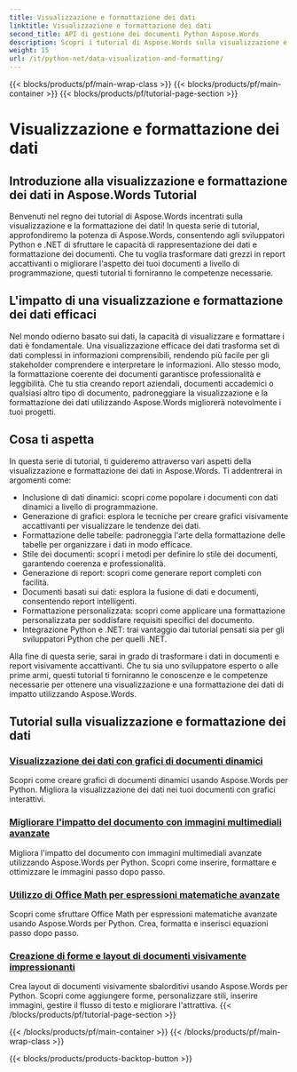 ```yaml
---
title: Visualizzazione e formattazione dei dati
linktitle: Visualizzazione e formattazione dei dati
second_title: API di gestione dei documenti Python Aspose.Words
description: Scopri i tutorial di Aspose.Words sulla visualizzazione e la formattazione dei dati in Python e .NET. Impara a presentare i dati in modo efficace, a creare report straordinari e a formattare i documenti in modo programmatico.
weight: 15
url: /it/python-net/data-visualization-and-formatting/
---
```


{{< blocks/products/pf/main-wrap-class >}}
{{< blocks/products/pf/main-container >}}
{{< blocks/products/pf/tutorial-page-section >}}

# Visualizzazione e formattazione dei dati


## Introduzione alla visualizzazione e formattazione dei dati in Aspose.Words Tutorial

Benvenuti nel regno dei tutorial di Aspose.Words incentrati sulla visualizzazione e la formattazione dei dati! In questa serie di tutorial, approfondiremo la potenza di Aspose.Words, consentendo agli sviluppatori Python e .NET di sfruttare le capacità di rappresentazione dei dati e formattazione dei documenti. Che tu voglia trasformare dati grezzi in report accattivanti o migliorare l'aspetto dei tuoi documenti a livello di programmazione, questi tutorial ti forniranno le competenze necessarie.

## L'impatto di una visualizzazione e formattazione dei dati efficaci

Nel mondo odierno basato sui dati, la capacità di visualizzare e formattare i dati è fondamentale. Una visualizzazione efficace dei dati trasforma set di dati complessi in informazioni comprensibili, rendendo più facile per gli stakeholder comprendere e interpretare le informazioni. Allo stesso modo, la formattazione coerente dei documenti garantisce professionalità e leggibilità. Che tu stia creando report aziendali, documenti accademici o qualsiasi altro tipo di documento, padroneggiare la visualizzazione e la formattazione dei dati utilizzando Aspose.Words migliorerà notevolmente i tuoi progetti.

## Cosa ti aspetta

In questa serie di tutorial, ti guideremo attraverso vari aspetti della visualizzazione e formattazione dei dati in Aspose.Words. Ti addentrerai in argomenti come:

- Inclusione di dati dinamici: scopri come popolare i documenti con dati dinamici a livello di programmazione.
- Generazione di grafici: esplora le tecniche per creare grafici visivamente accattivanti per visualizzare le tendenze dei dati.
- Formattazione delle tabelle: padroneggia l'arte della formattazione delle tabelle per organizzare i dati in modo efficace.
- Stile dei documenti: scopri i metodi per definire lo stile dei documenti, garantendo coerenza e professionalità.
- Generazione di report: scopri come generare report completi con facilità.
- Documenti basati sui dati: esplora la fusione di dati e documenti, consentendo report intelligenti.
- Formattazione personalizzata: scopri come applicare una formattazione personalizzata per soddisfare requisiti specifici del documento.
- Integrazione Python e .NET: trai vantaggio dai tutorial pensati sia per gli sviluppatori Python che per quelli .NET.

Alla fine di questa serie, sarai in grado di trasformare i dati in documenti e report visivamente accattivanti. Che tu sia uno sviluppatore esperto o alle prime armi, questi tutorial ti forniranno le conoscenze e le competenze necessarie per ottenere una visualizzazione e una formattazione dei dati di impatto utilizzando Aspose.Words.

## Tutorial sulla visualizzazione e formattazione dei dati
### [Visualizzazione dei dati con grafici di documenti dinamici](./visualize-data-document-charts/)
Scopri come creare grafici di documenti dinamici usando Aspose.Words per Python. Migliora la visualizzazione dei dati nei tuoi documenti con grafici interattivi.
### [Migliorare l'impatto del documento con immagini multimediali avanzate](./document-images/)
Migliora l'impatto del documento con immagini multimediali avanzate utilizzando Aspose.Words per Python. Scopri come inserire, formattare e ottimizzare le immagini passo dopo passo.
### [Utilizzo di Office Math per espressioni matematiche avanzate](./office-math-documents/)
Scopri come sfruttare Office Math per espressioni matematiche avanzate usando Aspose.Words per Python. Crea, formatta e inserisci equazioni passo dopo passo.
### [Creazione di forme e layout di documenti visivamente impressionanti](./document-shape-handling-formatting/)
Crea layout di documenti visivamente sbalorditivi usando Aspose.Words per Python. Scopri come aggiungere forme, personalizzare stili, inserire immagini, gestire il flusso di testo e migliorare l'attrattiva.
{{< /blocks/products/pf/tutorial-page-section >}}

{{< /blocks/products/pf/main-container >}}
{{< /blocks/products/pf/main-wrap-class >}}

{{< blocks/products/products-backtop-button >}}
